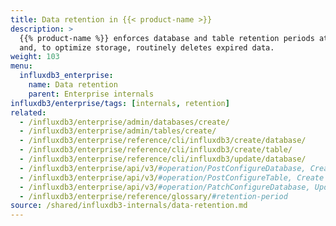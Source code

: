 ```yaml
---
title: Data retention in {{< product-name >}}
description: >
  {{% product-name %}} enforces database and table retention periods at query time
  and, to optimize storage, routinely deletes expired data.
weight: 103
menu:
  influxdb3_enterprise:
    name: Data retention
    parent: Enterprise internals
influxdb3/enterprise/tags: [internals, retention]
related:
  - /influxdb3/enterprise/admin/databases/create/
  - /influxdb3/enterprise/admin/tables/create/
  - /influxdb3/enterprise/reference/cli/influxdb3/create/database/
  - /influxdb3/enterprise/reference/cli/influxdb3/create/table/
  - /influxdb3/enterprise/reference/cli/influxdb3/update/database/
  - /influxdb3/enterprise/api/v3/#operation/PostConfigureDatabase, Create database API
  - /influxdb3/enterprise/api/v3/#operation/PostConfigureTable, Create table API
  - /influxdb3/enterprise/api/v3/#operation/PatchConfigureDatabase, Update database API
  - /influxdb3/enterprise/reference/glossary/#retention-period
source: /shared/influxdb3-internals/data-retention.md
---
```


<!--
//SOURCE content/shared/influxdb3-internals/data-retention.md
-->
